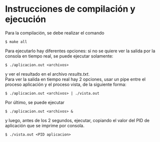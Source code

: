 # Instrucciones de compilación y ejecución

Para la compilación, se debe realizar el comando

``` {frame="single"}
$ make all
```

Para ejecutarlo hay diferentes opciones: si no se quiere ver la salida
por la consola en tiempo real, se puede ejecutar solamente:

``` {frame="single"}
$ ./aplicacion.out <archivos>
```

y ver el resultado en el archivo *results.txt*.\
Para ver la salida en tiempo real hay 2 opciones, usar un pipe entre el
proceso aplicación y el proceso vista, de la siguiente forma:

``` {frame="single"}
$ ./aplicacion.out <archivos> | ./vista.out
```

Por último, se puede ejecutar

``` {frame="single"}
$ ./aplicacion.out <archivos> &
```

y luego, antes de los 2 segundos, ejecutar, copiando el valor del PID de
aplicación que se imprime por consola.

``` {frame="single"}
$ ./vista.out <PID aplicacion>
```
